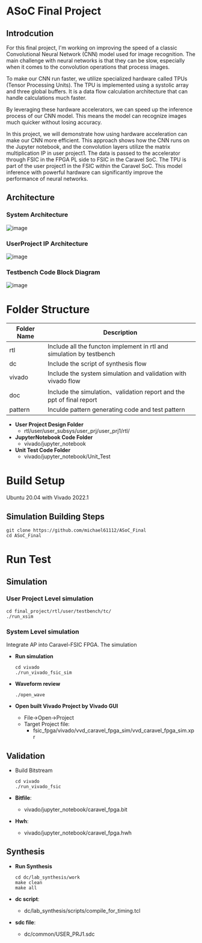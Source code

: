 # ASoC Final Project
## Introdcution

For this final project, I'm working on improving the speed of a classic Convolutional Neural Network (CNN) model used for image recognition. The main challenge with neural networks is that they can be slow, especially when it comes to the convolution operations that process images.

To make our CNN run faster, we utilize specialized hardware called TPUs (Tensor Processing Units). The TPU is implemented using a systolic array and three global buffers. It is a data flow calculation architecture that can handle calculations much faster.

By leveraging these hardware accelerators, we can speed up the inference process of our CNN model. This means the model can recognize images much quicker without losing accuracy.

In this project, we will demonstrate how using hardware acceleration can make our CNN more efficient. This approach shows how the CNN runs on the Jupyter notebook, and the convolution layers utilize the matrix multiplication IP in user project1. The data is passed to the accelerator through FSIC in the FPGA PL side to FSIC in the Caravel SoC. The TPU is part of the user project1 in the FSIC within the Caravel SoC. This model inference with powerful hardware can significantly improve the performance of neural networks.



## Architecture
### System Architecture
![image](https://hackmd.io/_uploads/BJi3yfsBC.png)

### UserProject IP Architecture
![image](https://hackmd.io/_uploads/HyBq0T0S0.png)


### Testbench Code Block Diagram
![image](https://hackmd.io/_uploads/B1GlgMsHA.png)


# Folder Structure

|Folder Name | Description |
| ------ | ------ |
| rtl  | Include all the functon implement in rtl and simulation by testbench |
| dc  | Include the script of synthesis flow  |
| vivado | Include the system simulation and validation with vivado flow |
| doc | Include the simulation、validation report and the ppt of final report |
| pattern | Inculde pattern generating code and test pattern|
* **User Project Design Folder**
    * rtl/user/user_subsys/user_prj/user_prj1/rtl/
* **JupyterNotebook  Code Folder**
    * vivado/jupyter_notebook
* **Unit Test Code Folder**
    * vivado/jupyter_notebook/Unit_Test

# Build Setup
Ubuntu 20.04 with Vivado 2022.1

## Simulation Building Steps
```
git clone https://github.com/michael61112/ASoC_Final
cd ASoC_Final
```



# Run Test

## Simulation

### User Project Level simulation
``` shell
cd final_project/rtl/user/testbench/tc/
./run_xsim
```

### System Level simulation
Integrate AP into Caravel-FSIC FPGA. The simulation

* **Run simulation**
    ``` shell
    cd vivado
    ./run_vivado_fsic_sim
    ```

* **Waveform review**
    ``` shell
    ./open_wave
    ```

* **Open built Vivado Project by Vivado GUI**
    * File->Open->Project
    * Target Project file:
        * fsic_fpga/vivado/vvd_caravel_fpga_sim/vvd_caravel_fpga_sim.xpr

## Validation

* Build Bitstream
    ``` shell
    cd vivado
    ./run_vivado_fsic
    ```
* **Bitfile**:
    * vivado/jupyter_notebook/caravel_fpga.bit

* **Hwh**:
    * vivado/jupyter_notebook/caravel_fpga.hwh

## Synthesis

* **Run Synthesis**
    ``` shell
    cd dc/lab_synthesis/work
    make clean
    make all
    ```

* **dc script**:
    * dc/lab_synthesis/scripts/compile_for_timing.tcl
* **sdc file**:
    * dc/common/USER_PRJ1.sdc
